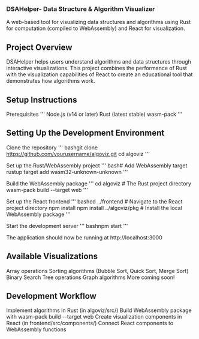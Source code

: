 ### DSAHelper- Data Structure & Algorithm Visualizer
A web-based tool for visualizing data structures and algorithms using Rust for computation (compiled to WebAssembly) and React for visualization.

## Project Overview
DSAHelper helps users understand algorithms and data structures through interactive visualizations. This project combines the performance of Rust with the visualization capabilities of React to create an educational tool that demonstrates how algorithms work.

## Setup Instructions
Prerequisites
'''
Node.js (v14 or later)
Rust (latest stable)
wasm-pack
'''

## Setting Up the Development Environment

Clone the repository
'''
bashgit clone https://github.com/yourusername/algoviz.git
cd algoviz
'''

Set up the Rust/WebAssembly project
'''
bash# Add WebAssembly target
rustup target add wasm32-unknown-unknown
'''

Build the WebAssembly package
'''
cd algoviz  # The Rust project directory
wasm-pack build --target web
'''

Set up the React frontend
'''
bashcd ../frontend  # Navigate to the React project directory
npm install
npm install ../algoviz/pkg  # Install the local WebAssembly package
'''

Start the development server
'''
bashnpm start
'''

The application should now be running at http://localhost:3000

## Available Visualizations

Array operations
Sorting algorithms (Bubble Sort, Quick Sort, Merge Sort)
Binary Search Tree operations
Graph algorithms
More coming soon!

## Development Workflow

Implement algorithms in Rust (in algoviz/src/)
Build WebAssembly package with wasm-pack build --target web
Create visualization components in React (in frontend/src/components/)
Connect React components to WebAssembly functions
